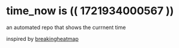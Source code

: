# time_now is (( 1721934000567 ))

an automated repo that shows the currnent time

inspired by [breakingheatmap](https://github.com/breakingheatmap/breakingheatmap)